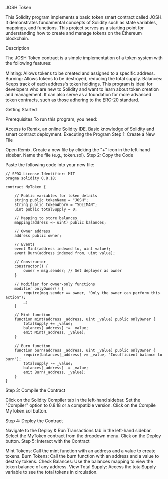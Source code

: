 JOSH Token

This Solidity program implements a basic token smart contract called JOSH. It demonstrates fundamental concepts of Solidity such as state variables, mappings, and functions. This project serves as a starting point for understanding how to create and manage tokens on the Ethereum blockchain.

Description

The JOSH Token contract is a simple implementation of a token system with the following features:

Minting: Allows tokens to be created and assigned to a specific address.
Burning: Allows tokens to be destroyed, reducing the total supply.
Balances: Keeps track of each address's token holdings.
This program is ideal for developers who are new to Solidity and want to learn about token creation and management. It can also serve as a foundation for more advanced token contracts, such as those adhering to the ERC-20 standard.

Getting Started

Prerequisites
To run this program, you need:

Access to Remix, an online Solidity IDE.
Basic knowledge of Solidity and smart contract deployment.
Executing the Program
Step 1: Create a New File

Open Remix.
Create a new file by clicking the "+" icon in the left-hand sidebar.
Name the file (e.g., token.sol).
Step 2: Copy the Code

Paste the following code into your new file:

    // SPDX-License-Identifier: MIT
    pragma solidity 0.8.18;

    contract MyToken {

        // Public variables for token details
        string public tokenName = "JOSH";
        string public tokenAbbrv = "SOLIMAN";
        uint public totalSupply = 0;
    
        // Mapping to store balances
        mapping(address => uint) public balances;
    
        // Owner address
        address public owner;
    
        // Events
        event Mint(address indexed to, uint value);
        event Burn(address indexed from, uint value);
    
        // Constructor
        constructor() {
            owner = msg.sender; // Set deployer as owner
        }
    
        // Modifier for owner-only functions
        modifier onlyOwner() {
            require(msg.sender == owner, "Only the owner can perform this action");
            _;
        }
    
        // Mint function
        function mint(address _address, uint _value) public onlyOwner {
            totalSupply += _value;               
            balances[_address] += _value;
            emit Mint(_address, _value);        
        }
    
        // Burn function
        function burn(address _address, uint _value) public onlyOwner {
            require(balances[_address] >= _value, "Insufficient balance to burn");
            totalSupply -= _value;
            balances[_address] -= _value;
            emit Burn(_address, _value);
        }
    }

Step 3: Compile the Contract

Click on the Solidity Compiler tab in the left-hand sidebar.
Set the "Compiler" option to 0.8.18 or a compatible version.
Click on the Compile MyToken.sol button.

Step 4: Deploy the Contract

Navigate to the Deploy & Run Transactions tab in the left-hand sidebar.
Select the MyToken contract from the dropdown menu.
Click on the Deploy button.
Step 5: Interact with the Contract

Mint Tokens:
Call the mint function with an address and a value to create tokens.
Burn Tokens:
Call the burn function with an address and a value to destroy tokens.
Check Balances:
Use the balances mapping to view the token balance of any address.
View Total Supply:
Access the totalSupply variable to see the total tokens in circulation.
